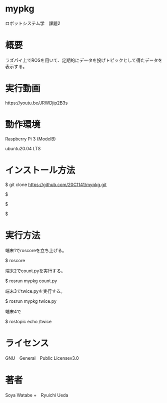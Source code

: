 # mypkg
ロボットシステム学　課題2

# 概要
ラズパイ上でROSを用いて、定期的にデータを投げトピックとして得たデータを表示する。

# 実行動画
https://youtu.be/JRWDjip2B3s

# 動作環境
Raspberry Pi 3 (ModelB)

ubuntu20.04 LTS

# インストール方法
$ git clone https://github.com/20C1141/mypkg.git

$ 

$ 

$ 

# 実行方法
端末1でroscoreを立ち上げる。

$ roscore

端末2でcount.pyを実行する。

$ rosrun mypkg count.py

端末3でtwice.pyを実行する。

$ rosrun mypkg twice.py

端末4で

$ rostopic echo /twice


# ライセンス
GNU　General　Public Licensev3.0

# 著者
Soya Watabe +　Ryuichi Ueda
